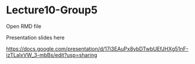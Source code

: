 # Lecture10-Group5
Open RMD file

Presentation slides here

https://docs.google.com/presentation/d/17i3EAuPx8ybDTwbUEfJHXg51nF-izTLalxVW_3-mbBs/edit?usp=sharing